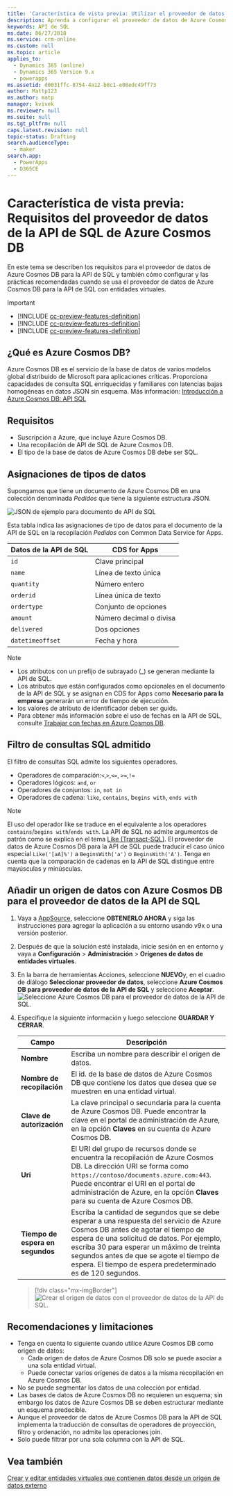 ```yaml
---
title: 'Característica de vista previa: Utilizar el proveedor de datos de Azure Cosmos DB para la API de SQL con Common Data Service for Apps | MicrosoftDocs'
description: Aprenda a configurar el proveedor de datos de Azure Cosmos DB para el proveedor de datos de la API de SQL para usar con entidades virtuales.
keywords: API de SQL
ms.date: 06/27/2018
ms.service: crm-online
ms.custom: null
ms.topic: article
applies_to:
  - Dynamics 365 (online)
  - Dynamics 365 Version 9.x
  - powerapps
ms.assetid: d0031ffc-8754-4a12-b8c1-e08edc49ff73
author: Mattp123
ms.author: matp
manager: kvivek
ms.reviewer: null
ms.suite: null
ms.tgt_pltfrm: null
caps.latest.revision: null
topic-status: Drafting
search.audienceType:
  - maker
search.app:
  - PowerApps
  - D365CE
---
```


# <a name="preview-feature-azure-cosmos-db-sql-api-data-provider-requirements"></a>Característica de vista previa: Requisitos del proveedor de datos de la API de SQL de Azure Cosmos DB

En este tema se describen los requisitos para el proveedor de datos de Azure Cosmos DB para la API de SQL y también cómo configurar y las prácticas recomendadas cuando se usa el proveedor de datos de Azure Cosmos DB para la API de SQL con entidades virtuales. 

> [!IMPORTANT]
> - [!INCLUDE [cc-preview-features-definition](../../includes/cc-preview-features-definition.md)]
> - [!INCLUDE [cc-preview-features-definition](../../includes/cc-preview-features-expect-changes.md)]
> - [!INCLUDE [cc-preview-features-definition](../../includes/cc-preview-features-no-ms-support.md)]


## <a name="what-is-azure-cosmos-db"></a>¿Qué es Azure Cosmos DB?

Azure Cosmos DB es el servicio de la base de datos de varios modelos global distribuido de Microsoft para aplicaciones críticas. Proporciona capacidades de consulta SQL enriquecidas y familiares con latencias bajas homogéneas en datos JSON sin esquema. Más información: [Introducción a Azure Cosmos DB: API SQL](https://docs.microsoft.com/azure/cosmos-db/sql-api-introduction)

## <a name="requirements"></a>Requisitos

- Suscripción a Azure, que incluye Azure Cosmos DB.
- Una recopilación de API de SQL de Azure Cosmos DB.
- El tipo de la base de datos de Azure Cosmos DB debe ser SQL. 

## <a name="data-type-mapping"></a>Asignaciones de tipos de datos

Supongamos que tiene un documento de Azure Cosmos DB en una colección denominada *Pedidos* que tiene la siguiente estructura JSON.

![JSON de ejemplo para documento de API de SQL](media/documentdbexample.png)

Esta tabla indica las asignaciones de tipo de datos para el documento de la API de SQL en la recopilación *Pedidos* con Common Data Service for Apps.

|Datos de la API de SQL|CDS for Apps|
|--|--|
|`id`|Clave principal|
|`name`|Línea de texto única|
|`quantity`|Número entero|
|`orderid`|Línea única de texto|
|`ordertype`|Conjunto de opciones|
|`amount`|Número decimal o divisa|
|`delivered`|Dos opciones|
|`datetimeoffset`|Fecha y hora|

> [!NOTE]
> - Los atributos con un prefijo de subrayado (_) se generan mediante la API de SQL.
> - Los atributos que están configurados como opcionales en el documento de la API de SQL y se asignan en CDS for Apps como **Necesario para la empresa** generarán un error de tiempo de ejecución.
> - los valores de atributo de identificador deben ser guids.
> - Para obtener más información sobre el uso de fechas en la API de SQL, consulte [Trabajar con fechas en Azure Cosmos DB](https://azure.microsoft.com/blog/working-with-dates-in-azure-documentdb-4/).

## <a name="supported-sql-query-filtering"></a>Filtro de consultas SQL admitido

El filtro de consultas SQL admite los siguientes operadores. 

- Operadores de comparación:`<`,`>`,`<=`, `>=`,`!=`
- Operadores lógicos: `and`, `or` 
- Operadores de conjuntos: `in`, `not in`
- Operadores de cadena: `like`, `contains`, b`egins with`, `ends with`

> [!NOTE]
> El uso del operador like se traduce en el equivalente a los operadores `contains`/`begins with`/`ends with`. La API de SQL no admite argumentos de patrón como se explica en el tema [Like (Transact-SQL)](/sql/t-sql/language-elements/like-transact-sql). El proveedor de datos de Azure Cosmos DB para la API de SQL puede traducir el caso único especial `Like('[aA]%')` a `BeginsWith('a')` o `BeginsWith('A')`. Tenga en cuenta que la comparación de cadenas en la API de SQL distingue entre mayúsculas y minúsculas.

## <a name="add-a-data-source-using-the-azure-cosmos-db-for-sql-api-data-provider"></a>Añadir un origen de datos con Azure Cosmos DB para el proveedor de datos de la API de SQL

1. Vaya a [AppSource](https://appsource.microsoft.com/product/dynamics-365/mscrm.documentdb_data_provider?tab=Overview), seleccione **OBTENERLO AHORA** y siga las instrucciones para agregar la aplicación a su entorno usando v9x o una versión posterior.
2. Después de que la solución esté instalada, inicie sesión en en entorno y vaya a **Configuración** > **Administración** > **Orígenes de datos de entidades virtuales**.
3. En la barra de herramientas Acciones, seleccione **NUEVO**y, en el cuadro de diálogo **Seleccionar proveedor de datos**, seleccione **Azure Cosmos DB para proveedor de datos de la API de SQL** y seleccione **Aceptar**.
![Seleccione Azure Cosmos DB para el proveedor de datos de la API de SQL.](media/createdatasource.png)
1. Especifique la siguiente información y luego seleccione **GUARDAR Y CERRAR**.

    |Campo|Descripción|
    |--|--|
    |**Nombre**|Escriba un nombre para describir el origen de datos.|
    |**Nombre de recopilación**|El id. de la base de datos de Azure Cosmos DB que contiene los datos que desea que se muestren en una entidad virtual.  |
    |**Clave de autorización**|La clave principal o secundaria para la cuenta de Azure Cosmos DB. Puede encontrar la clave en el portal de administración de Azure, en la opción **Claves** en su cuenta de Azure Cosmos DB.|
    |**Uri**|El URI del grupo de recursos donde se encuentra la recopilación de Azure Cosmos DB. La dirección URI se forma como `https://contoso/documents.azure.com:443`. Puede encontrar el URI en el portal de administración de Azure, en la opción **Claves** para su cuenta de Azure Cosmos DB. |
    |**Tiempo de espera en segundos**|Escriba la cantidad de segundos que se debe esperar a una respuesta del servicio de Azure Cosmos DB antes de agotar el tiempo de espera de una solicitud de datos. Por ejemplo, escriba 30 para esperar un máximo de treinta segundos antes de que se agote el tiempo de espera. El tiempo de espera predeterminado es de 120 segundos.|

    > [!div class="mx-imgBorder"] 
    > ![Crear el origen de datos con el proveedor de datos de la API de SQL.](media/cosmosdb-datasource.png)

## <a name="best-practices-and-limitations"></a>Recomendaciones y limitaciones

- Tenga en cuenta lo siguiente cuando utilice Azure Cosmos DB como origen de datos:
   - Cada origen de datos de Azure Cosmos DB solo se puede asociar a una sola entidad virtual.
   - Puede conectar varios orígenes de datos a la misma recopilación en Azure Cosmos DB.
- No se puede segmentar los datos de una colección por entidad.
- Las bases de datos de Azure Cosmos DB no requieren un esquema; sin embargo los datos de Azure Cosmos DB se deben estructurar mediante un esquema predecible. 
- Aunque el proveedor de datos de Azure Cosmos DB para la API de SQL implementa la traducción de consultas de operadores de proyección, filtro y ordenación, no admite las operaciones join.
- Solo puede filtrar por una sola columna con la API de SQL.

## <a name="see-also"></a>Vea también

[Crear y editar entidades virtuales que contienen datos desde un origen de datos externo](create-edit-virtual-entities.md)
